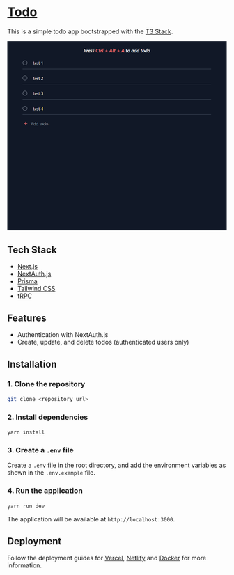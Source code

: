 # [Todo](https://todo-violet.vercel.app/)

This is a simple todo app bootstrapped with the [T3 Stack](https://create.t3.gg/).

[![Todo](./public/screenshot.png)](https://todo-violet.vercel.app/)

## Tech Stack

- [Next.js](https://nextjs.org)
- [NextAuth.js](https://next-auth.js.org)
- [Prisma](https://prisma.io)
- [Tailwind CSS](https://tailwindcss.com)
- [tRPC](https://trpc.io)

## Features

- Authentication with NextAuth.js
- Create, update, and delete todos (authenticated users only)

## Installation

### 1. Clone the repository

```bash
git clone <repository url>
```

### 2. Install dependencies

```bash
yarn install
```

### 3. Create a `.env` file

Create a `.env` file in the root directory, and add the environment variables as shown in the `.env.example` file.

### 4. Run the application

```bash
yarn run dev
```

The application will be available at `http://localhost:3000`.

## Deployment

Follow the deployment guides for [Vercel](https://create.t3.gg/en/deployment/vercel), [Netlify](https://create.t3.gg/en/deployment/netlify) and [Docker](https://create.t3.gg/en/deployment/docker) for more information.

